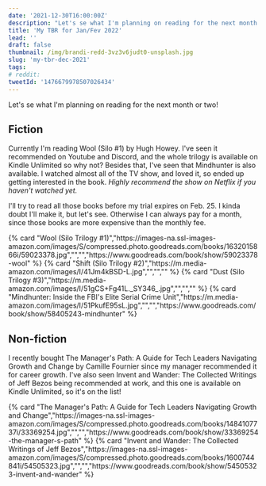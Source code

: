 ```yaml
---
date: '2021-12-30T16:00:00Z'
description: "Let's se what I'm planning on reading for the next month or two!"
title: 'My TBR for Jan/Fev 2022'
lead: ''
draft: false
thumbnail: /img/brandi-redd-3vz3v6judt0-unsplash.jpg
slug: 'my-tbr-dec-2021'
tags:
# reddit: 
tweetId: '1476679978507026434'
---
```


Let's se what I'm planning on reading for the next month or two!

## Fiction

Currently I'm reading Wool (Silo #1) by Hugh Howey. I've seen it recommended on Youtube and Discord, and the whole trilogy is available on Kindle Unlimited so why not? Besides that, I've seen that Mindhunter is also available. I watched almost all of the TV show, and loved it, so ended up getting interested in the book. _Highly recommend the show on Netflix if you haven't watched yet._

I'll try to read all those books before my trial expires on Feb. 25. I kinda doubt I'll make it, but let's see. Otherwise I can always pay for a month, since those books are more expensive than the monthly fee.

<div class="cards">
{% card "Wool (Silo Trilogy #1)","https://images-na.ssl-images-amazon.com/images/S/compressed.photo.goodreads.com/books/1632015866i/59023378.jpg","","","https://www.goodreads.com/book/show/59023378-wool" %}
{% card "Shift (Silo Trilogy #2)","https://m.media-amazon.com/images/I/41Jm4kBSD-L.jpg","","","" %}
{% card "Dust (Silo Trilogy #3)","https://m.media-amazon.com/images/I/51gCS+Fg41L._SY346_.jpg","","","" %}
{% card "Mindhunter: Inside the FBI's Elite Serial Crime Unit","https://m.media-amazon.com/images/I/51PkufE95sL.jpg","","","https://www.goodreads.com/book/show/58405243-mindhunter" %}
</div>

## Non-fiction

I recently bought The Manager's Path: A Guide for Tech Leaders Navigating Growth and Change by Camille Fournier since my manager recommended it for career growth. I've also seen Invent and Wander: The Collected Writings of Jeff Bezos being recommended at work, and this one is available on Kindle Unlimited, so it's on the list!

<div class="cards">
{% card "The Manager's Path: A Guide for Tech Leaders Navigating Growth and Change","https://images-na.ssl-images-amazon.com/images/S/compressed.photo.goodreads.com/books/1484107737i/33369254.jpg","","","https://www.goodreads.com/book/show/33369254-the-manager-s-path" %}
{% card "Invent and Wander: The Collected Writings of Jeff Bezos","https://images-na.ssl-images-amazon.com/images/S/compressed.photo.goodreads.com/books/1600744841i/54505323.jpg","","","https://www.goodreads.com/book/show/54505323-invent-and-wander" %}
</div>